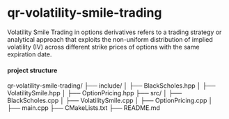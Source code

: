 # qr-volatility-smile-trading
Volatility Smile Trading in options derivatives refers to a trading strategy or analytical approach that exploits the non-uniform distribution of implied volatility (IV) across different strike prices of options with the same expiration date.

#### project structure 
qr-volatility-smile-trading/
├── include/
│   ├── BlackScholes.hpp
│   ├── VolatilitySmile.hpp
│   ├── OptionPricing.hpp
├── src/
│   ├── BlackScholes.cpp
│   ├── VolatilitySmile.cpp
│   ├── OptionPricing.cpp
│   ├── main.cpp
├── CMakeLists.txt
├── README.md
